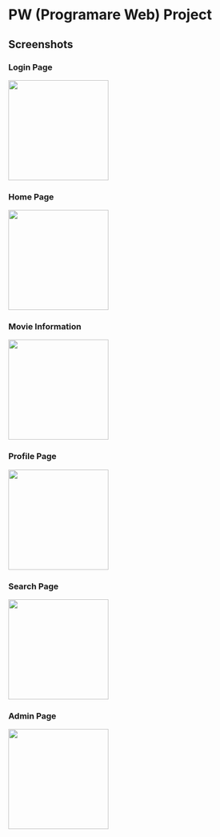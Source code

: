 # PW (Programare Web) Project

## Screenshots

### Login Page
<img src="https://github.com/FernandoFrinca/PW-project/assets/117032443/cce348d9-5120-4384-85a2-87d137936563" width="200">


### Home Page
<img src="https://github.com/FernandoFrinca/PW-project/assets/117032443/09c9e4c4-4bcf-4c55-9f6c-3cb18e481318" width="200">


### Movie Information
<img src="https://github.com/FernandoFrinca/PW-project/assets/117032443/f32828fe-f9b5-4c4e-aef3-c15de3410237" width="200">


### Profile Page
<img src="https://github.com/FernandoFrinca/PW-project/assets/117032443/038311df-fd5e-4b5d-9d86-046a4a4c2d2c" width="200">


### Search Page
<img src="https://github.com/FernandoFrinca/PW-project/assets/117032443/9d3b3e0b-afba-4a89-8ab4-836a81ff96af" width="200">


### Admin Page
<img src="https://github.com/FernandoFrinca/PW-project/assets/117032443/5c1a2cfb-f6e3-472d-803a-8187b5700889" width="200">

